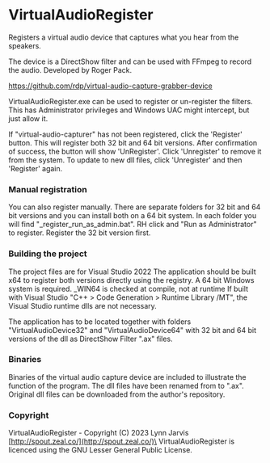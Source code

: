 # VirtualAudioRegister
Registers a virtual audio device that captures what you hear from the speakers.

The device is a DirectShow filter and can be used with FFmpeg to record the audio.
Developed by Roger Pack.

https://github.com/rdp/virtual-audio-capture-grabber-device

VirtualAudioRegister.exe can be used to register or un-register the filters.
This has Administrator privileges and Windows UAC might intercept, but just allow it.

If "virtual-audio-capturer" has not been registered, click the 'Register' button. 
This will register both 32 bit and 64 bit versions.
After confirmation of success, the button will show 'UnRegister'.
Click 'Unregister' to remove it from the system. To update to new dll files, click 'Unregister' and then 'Register' again.

### Manual registration

You can also register manually. There are separate folders for 32 bit and 64 bit versions and you can install both on a 64 bit system. In each folder you will find "_register_run_as_admin.bat". RH click and "Run as Administrator" to register. Register the 32 bit version first.

### Building the project

The project files are for Visual Studio 2022
The application should be built x64 to register both versions directly using the registry.
A 64 bit Windows system is required. _WIN64 is checked at compile, not at runtime
If built with Visual Studio "C++ > Code Generation > Runtime Library /MT",
the Visual Studio runtime dlls are not necessary.

The application has to be located together with folders 
"VirtualAudioDevice32" and "VirtualAudioDevice64" with 32 bit and 64 bit
versions of the dll as DirectShow Filter ".ax" files.

### Binaries

Binaries of the virtual audio capture device are included to illustrate the function of the program.
The dll files have been renamed from to ".ax". Original dll files can be downloaded from the author's repository.

### Copyright

VirtualAudioRegister - Copyright (C) 2023 Lynn Jarvis [http://spout.zeal.co/](http://spout.zeal.co/)\
VirtualAudioRegister is licenced using the GNU Lesser General Public License.


